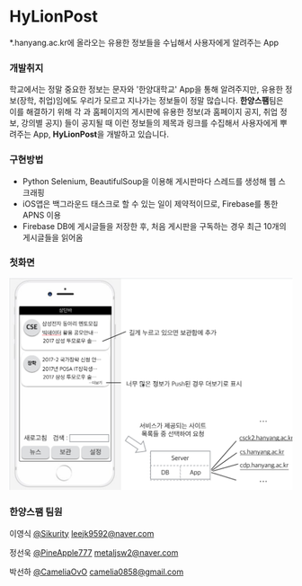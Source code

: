 # HyLionPost

*.hanyang.ac.kr에 올라오는 유용한 정보들을 수닙해서 사용자에게 알려주는 App



### 개발취지

학교에서는 정말 중요한 정보는 문자와 '한양대학교' App을 통해 알려주지만, 유용한 정보(장학, 취업)임에도 우리가 모르고 지나가는 정보들이 정말 많습니다. **한양스팸**팀은 이를 해결하기 위해 각 과 홈페이지의 게시판에 유용한 정보(과 홈페이지 공지, 취업 정보, 강의별 공지) 들이 공지될 때 이런 정보들의 제목과 링크를 수집해서 사용자에게 뿌려주는 App, **HyLionPost**을 개발하고 있습니다.



### 구현방법
- Python Selenium, BeautifulSoup을 이용해 게시판마다 스레드를 생성해 웹 스크래핑
- iOS앱은 백그라운드 태스크로 할 수 있는 일이 제약적이므로, Firebase를 통한 APNS 이용
- Firebase DB에 게시글들을 저장한 후, 처음 게시판을 구독하는 경우 최근 10개의 게시글들을 읽어옴


### 첫화면

![앱화면](imgsrc/mainSketch.png)



### 한양스팸 팀원

이영식 [@Sikurity](https://github.com/Sikurity) leejk9592@naver.com

정선욱 [@PineApple777](https://github.com/PineApple777) metaljsw2@naver.com

박선하 [@CameliaOvO](https://github.com/CameliaOvO) camelia0858@gmail.com

